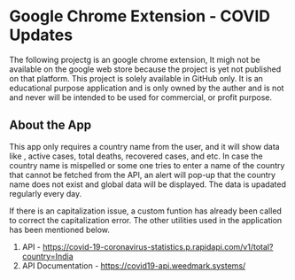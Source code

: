# Google Chrome Extension - COVID Updates

The following projectg is an google chrome extension, It migh not be available on the google web store because the project is yet not published on that platform. This project is solely available in GitHub only. It is an educational purpose application and is only owned by the auther and is not and never will be intended to be used for commercial, or profit purpose.

## About the App

This app only requires a country name from the user, and it will show data like , active cases, total deaths, recovered cases, and etc. In case the country name is mispelled or some one tries to enter a name of the country that cannot be fetched from the API, an alert will pop-up that the country name does not exist and global data will be displayed. The data is upadated regularly every day.

If there is an capitalization issue, a custom funtion has already been called to correct the capitalization error. The other utilities used in the application has been mentioned below.

1. API - https://covid-19-coronavirus-statistics.p.rapidapi.com/v1/total?country=India
2. API Documentation - https://covid19-api.weedmark.systems/

